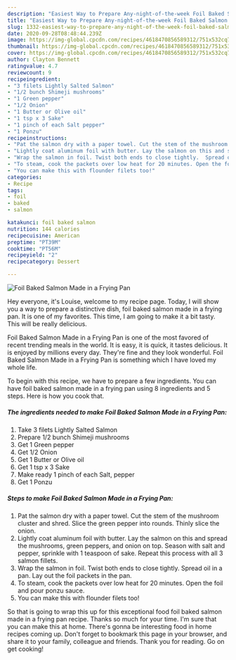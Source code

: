 ```yaml
---
description: "Easiest Way to Prepare Any-night-of-the-week Foil Baked Salmon Made in a Frying Pan"
title: "Easiest Way to Prepare Any-night-of-the-week Foil Baked Salmon Made in a Frying Pan"
slug: 1332-easiest-way-to-prepare-any-night-of-the-week-foil-baked-salmon-made-in-a-frying-pan
date: 2020-09-28T08:48:44.239Z
image: https://img-global.cpcdn.com/recipes/4618470856589312/751x532cq70/foil-baked-salmon-made-in-a-frying-pan-recipe-main-photo.jpg
thumbnail: https://img-global.cpcdn.com/recipes/4618470856589312/751x532cq70/foil-baked-salmon-made-in-a-frying-pan-recipe-main-photo.jpg
cover: https://img-global.cpcdn.com/recipes/4618470856589312/751x532cq70/foil-baked-salmon-made-in-a-frying-pan-recipe-main-photo.jpg
author: Clayton Bennett
ratingvalue: 4.7
reviewcount: 9
recipeingredient:
- "3 filets Lightly Salted Salmon"
- "1/2 bunch Shimeji mushrooms"
- "1 Green pepper"
- "1/2 Onion"
- "1 Butter or Olive oil"
- "1 tsp x 3 Sake"
- "1 pinch of each Salt pepper"
- "1 Ponzu"
recipeinstructions:
- "Pat the salmon dry with a paper towel. Cut the stem of the mushroom cluster and shred. Slice the green pepper into rounds. Thinly slice the onion."
- "Lightly coat aluminum foil with butter. Lay the salmon on this and spread the mushrooms, green peppers, and onion on top. Season with salt and pepper, sprinkle with 1 teaspoon of sake. Repeat this process with all 3 salmon fillets."
- "Wrap the salmon in foil. Twist both ends to close tightly.  Spread oil in a pan. Lay out the foil packets in the pan."
- "To steam, cook the packets over low heat for 20 minutes. Open the foil and pour ponzu sauce."
- "You can make this with flounder filets too!"
categories:
- Recipe
tags:
- foil
- baked
- salmon

katakunci: foil baked salmon 
nutrition: 144 calories
recipecuisine: American
preptime: "PT39M"
cooktime: "PT56M"
recipeyield: "2"
recipecategory: Dessert

---
```



![Foil Baked Salmon Made in a Frying Pan](https://img-global.cpcdn.com/recipes/4618470856589312/751x532cq70/foil-baked-salmon-made-in-a-frying-pan-recipe-main-photo.jpg)

Hey everyone, it's Louise, welcome to my recipe page. Today, I will show you a way to prepare a distinctive dish, foil baked salmon made in a frying pan. It is one of my favorites. This time, I am going to make it a bit tasty. This will be really delicious.

Foil Baked Salmon Made in a Frying Pan is one of the most favored of recent trending meals in the world. It is easy, it is quick, it tastes delicious. It is enjoyed by millions every day. They're fine and they look wonderful. Foil Baked Salmon Made in a Frying Pan is something which I have loved my whole life.




To begin with this recipe, we have to prepare a few ingredients. You can have foil baked salmon made in a frying pan using 8 ingredients and 5 steps. Here is how you cook that.

<!--inarticleads1-->

##### The ingredients needed to make Foil Baked Salmon Made in a Frying Pan:

1. Take 3 filets Lightly Salted Salmon
1. Prepare 1/2 bunch Shimeji mushrooms
1. Get 1 Green pepper
1. Get 1/2 Onion
1. Get 1 Butter or Olive oil
1. Get 1 tsp x 3 Sake
1. Make ready 1 pinch of each Salt, pepper
1. Get 1 Ponzu




<!--inarticleads2-->

##### Steps to make Foil Baked Salmon Made in a Frying Pan:

1. Pat the salmon dry with a paper towel. Cut the stem of the mushroom cluster and shred. Slice the green pepper into rounds. Thinly slice the onion.
1. Lightly coat aluminum foil with butter. Lay the salmon on this and spread the mushrooms, green peppers, and onion on top. Season with salt and pepper, sprinkle with 1 teaspoon of sake. Repeat this process with all 3 salmon fillets.
1. Wrap the salmon in foil. Twist both ends to close tightly.  Spread oil in a pan. Lay out the foil packets in the pan.
1. To steam, cook the packets over low heat for 20 minutes. Open the foil and pour ponzu sauce.
1. You can make this with flounder filets too!




So that is going to wrap this up for this exceptional food foil baked salmon made in a frying pan recipe. Thanks so much for your time. I'm sure that you can make this at home. There's gonna be interesting food in home recipes coming up. Don't forget to bookmark this page in your browser, and share it to your family, colleague and friends. Thank you for reading. Go on get cooking!
